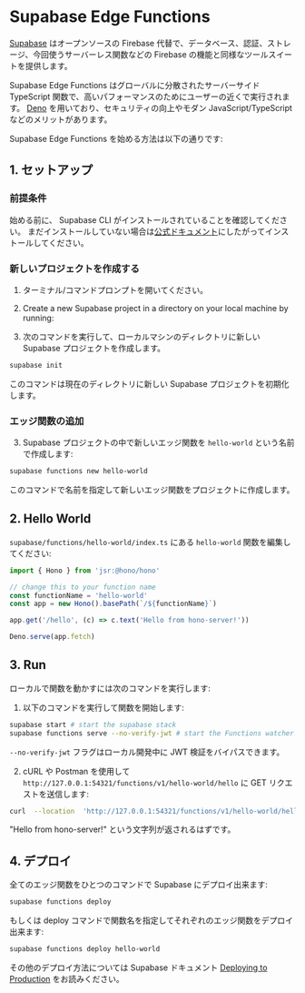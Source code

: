 # Supabase Edge Functions

[Supabase](https://supabase.com/) はオープンソースの Firebase 代替で、データベース、認証、ストレージ、今回使うサーバーレス関数などの Firebase の機能と同様なツールスイートを提供します。

Supabase Edge Functions はグローバルに分散されたサーバーサイド TypeScript 関数で、高いパフォーマンスのためにユーザーの近くで実行されます。 [Deno](https://deno.com/) を用いており、セキュリティの向上やモダン JavaScript/TypeScript などのメリットがあります。

Supabase Edge Functions を始める方法は以下の通りです:

## 1. セットアップ

### 前提条件

始める前に、 Supabase CLI がインストールされていることを確認してください。 まだインストールしていない場合は[公式ドキュメント](https://supabase.com/docs/guides/cli/getting-started)にしたがってインストールしてください。

### 新しいプロジェクトを作成する

1. ターミナル/コマンドプロンプトを開いてください。

2. Create a new Supabase project in a directory on your local machine by running:
2. 次のコマンドを実行して、ローカルマシンのディレクトリに新しい Supabase プロジェクトを作成します。

```bash
supabase init

```

このコマンドは現在のディレクトリに新しい Supabase プロジェクトを初期化します。

### エッジ関数の追加

3. Supabase プロジェクトの中で新しいエッジ関数を `hello-world` という名前で作成します:

```bash
supabase functions new hello-world

```

このコマンドで名前を指定して新しいエッジ関数をプロジェクトに作成します。

## 2. Hello World

`supabase/functions/hello-world/index.ts` にある `hello-world` 関数を編集してください:

```ts
import { Hono } from 'jsr:@hono/hono'

// change this to your function name
const functionName = 'hello-world'
const app = new Hono().basePath(`/${functionName}`)

app.get('/hello', (c) => c.text('Hello from hono-server!'))

Deno.serve(app.fetch)
```

## 3. Run

ローカルで関数を動かすには次のコマンドを実行します:

1. 以下のコマンドを実行して関数を開始します:

```bash
supabase start # start the supabase stack
supabase functions serve --no-verify-jwt # start the Functions watcher
```

`--no-verify-jwt` フラグはローカル開発中に JWT 検証をバイパスできます。

2. cURL や Postman を使用して `http://127.0.0.1:54321/functions/v1/hello-world/hello` に GET リクエストを送信します:

```bash
curl  --location  'http://127.0.0.1:54321/functions/v1/hello-world/hello'
```

"Hello from hono-server!" という文字列が返されるはずです。

## 4. デプロイ

全てのエッジ関数をひとつのコマンドで Supabase にデプロイ出来ます:

```bash
supabase functions deploy
```

もしくは deploy コマンドで関数名を指定してそれぞれのエッジ関数をデプロイ出来ます:

```bash
supabase functions deploy hello-world

```

その他のデプロイ方法については Supabase ドキュメント [Deploying to Production](https://supabase.com/docs/guides/functions/deploy) をお読みください。
